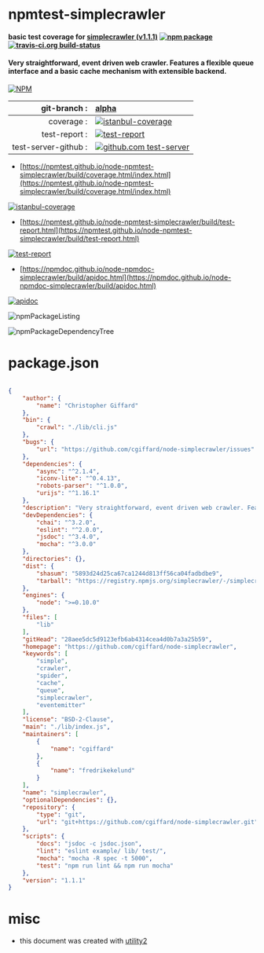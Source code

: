 # npmtest-simplecrawler

#### basic test coverage for  [simplecrawler (v1.1.1)](https://github.com/cgiffard/node-simplecrawler)  [![npm package](https://img.shields.io/npm/v/npmtest-simplecrawler.svg?style=flat-square)](https://www.npmjs.org/package/npmtest-simplecrawler) [![travis-ci.org build-status](https://api.travis-ci.org/npmtest/node-npmtest-simplecrawler.svg)](https://travis-ci.org/npmtest/node-npmtest-simplecrawler)

#### Very straightforward, event driven web crawler. Features a flexible queue interface and a basic cache mechanism with extensible backend.

[![NPM](https://nodei.co/npm/simplecrawler.png?downloads=true&downloadRank=true&stars=true)](https://www.npmjs.com/package/simplecrawler)

| git-branch : | [alpha](https://github.com/npmtest/node-npmtest-simplecrawler/tree/alpha)|
|--:|:--|
| coverage : | [![istanbul-coverage](https://npmtest.github.io/node-npmtest-simplecrawler/build/coverage.badge.svg)](https://npmtest.github.io/node-npmtest-simplecrawler/build/coverage.html/index.html)|
| test-report : | [![test-report](https://npmtest.github.io/node-npmtest-simplecrawler/build/test-report.badge.svg)](https://npmtest.github.io/node-npmtest-simplecrawler/build/test-report.html)|
| test-server-github : | [![github.com test-server](https://npmtest.github.io/node-npmtest-simplecrawler/GitHub-Mark-32px.png)](https://npmtest.github.io/node-npmtest-simplecrawler/build/app/index.html) | | build-artifacts : | [![build-artifacts](https://npmtest.github.io/node-npmtest-simplecrawler/glyphicons_144_folder_open.png)](https://github.com/npmtest/node-npmtest-simplecrawler/tree/gh-pages/build)|

- [https://npmtest.github.io/node-npmtest-simplecrawler/build/coverage.html/index.html](https://npmtest.github.io/node-npmtest-simplecrawler/build/coverage.html/index.html)

[![istanbul-coverage](https://npmtest.github.io/node-npmtest-simplecrawler/build/screenCapture.buildCi.browser.%252Ftmp%252Fbuild%252Fcoverage.lib.html.png)](https://npmtest.github.io/node-npmtest-simplecrawler/build/coverage.html/index.html)

- [https://npmtest.github.io/node-npmtest-simplecrawler/build/test-report.html](https://npmtest.github.io/node-npmtest-simplecrawler/build/test-report.html)

[![test-report](https://npmtest.github.io/node-npmtest-simplecrawler/build/screenCapture.buildCi.browser.%252Ftmp%252Fbuild%252Ftest-report.html.png)](https://npmtest.github.io/node-npmtest-simplecrawler/build/test-report.html)

- [https://npmdoc.github.io/node-npmdoc-simplecrawler/build/apidoc.html](https://npmdoc.github.io/node-npmdoc-simplecrawler/build/apidoc.html)

[![apidoc](https://npmdoc.github.io/node-npmdoc-simplecrawler/build/screenCapture.buildCi.browser.%252Ftmp%252Fbuild%252Fapidoc.html.png)](https://npmdoc.github.io/node-npmdoc-simplecrawler/build/apidoc.html)

![npmPackageListing](https://npmtest.github.io/node-npmtest-simplecrawler/build/screenCapture.npmPackageListing.svg)

![npmPackageDependencyTree](https://npmtest.github.io/node-npmtest-simplecrawler/build/screenCapture.npmPackageDependencyTree.svg)



# package.json

```json

{
    "author": {
        "name": "Christopher Giffard"
    },
    "bin": {
        "crawl": "./lib/cli.js"
    },
    "bugs": {
        "url": "https://github.com/cgiffard/node-simplecrawler/issues"
    },
    "dependencies": {
        "async": "^2.1.4",
        "iconv-lite": "^0.4.13",
        "robots-parser": "^1.0.0",
        "urijs": "^1.16.1"
    },
    "description": "Very straightforward, event driven web crawler. Features a flexible queue interface and a basic cache mechanism with extensible backend.",
    "devDependencies": {
        "chai": "^3.2.0",
        "eslint": "^2.0.0",
        "jsdoc": "^3.4.0",
        "mocha": "^3.0.0"
    },
    "directories": {},
    "dist": {
        "shasum": "5893d24d25ca67ca1244d813ff56ca04fadbdbe9",
        "tarball": "https://registry.npmjs.org/simplecrawler/-/simplecrawler-1.1.1.tgz"
    },
    "engines": {
        "node": ">=0.10.0"
    },
    "files": [
        "lib"
    ],
    "gitHead": "28aee5dc5d9123efb6ab4314cea4d0b7a3a25b59",
    "homepage": "https://github.com/cgiffard/node-simplecrawler",
    "keywords": [
        "simple",
        "crawler",
        "spider",
        "cache",
        "queue",
        "simplecrawler",
        "eventemitter"
    ],
    "license": "BSD-2-Clause",
    "main": "./lib/index.js",
    "maintainers": [
        {
            "name": "cgiffard"
        },
        {
            "name": "fredrikekelund"
        }
    ],
    "name": "simplecrawler",
    "optionalDependencies": {},
    "repository": {
        "type": "git",
        "url": "git+https://github.com/cgiffard/node-simplecrawler.git"
    },
    "scripts": {
        "docs": "jsdoc -c jsdoc.json",
        "lint": "eslint example/ lib/ test/",
        "mocha": "mocha -R spec -t 5000",
        "test": "npm run lint && npm run mocha"
    },
    "version": "1.1.1"
}
```



# misc
- this document was created with [utility2](https://github.com/kaizhu256/node-utility2)
